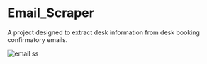 # Email_Scraper
A project designed to extract desk information from desk booking confirmatory emails. 

![email ss](https://github.com/user-attachments/assets/3f2d452c-5f17-41f5-8788-162711816885)

